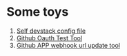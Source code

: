# Some toys

1. [Self devstack config file](self-devstack-conf)
2. [Github Oauth Test Tool](github-oauth-test-tool/README.md)
3. [Github APP webhook url update tool](github-app-webhook-url-update-tool)